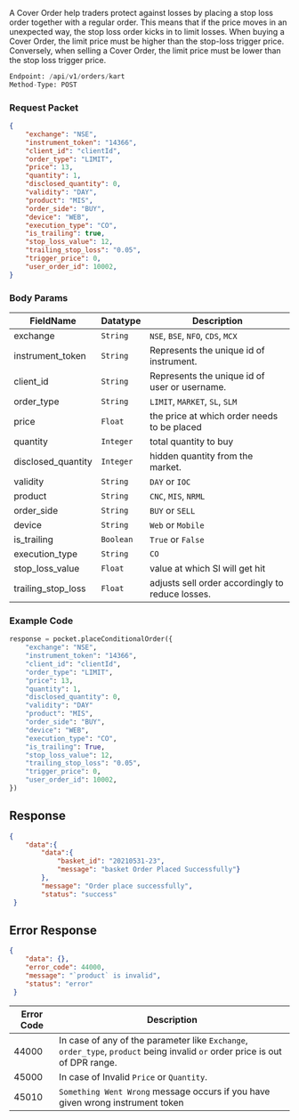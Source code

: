 <!-- # Place Cover Order -->

A Cover Order help traders protect against losses by placing a stop loss order together with a regular order. This means that if the price moves in an unexpected way, the stop loss order kicks in to limit losses. When buying a Cover Order, the limit price must be higher than the stop-loss trigger price. Conversely, when selling a Cover Order, the limit price must be lower than the stop loss trigger price.


```python
Endpoint: /api/v1/orders/kart
Method-Type: POST
```

### Request Packet
```json
{
    "exchange": "NSE",
    "instrument_token": "14366",
    "client_id": "clientId",
    "order_type": "LIMIT",
    "price": 13,
    "quantity": 1,
    "disclosed_quantity": 0,
    "validity": "DAY",
    "product": "MIS",
    "order_side": "BUY",
    "device": "WEB",
    "execution_type": "CO",
    "is_trailing": true,
    "stop_loss_value": 12,
    "trailing_stop_loss": "0.05",
    "trigger_price": 0,
    "user_order_id": 10002,
}
```

### Body Params

| FieldName          | Datatype   | Description                                         |
|--------------------|------------|-----------------------------------------------------|
| exchange           | `String`     | `NSE`, `BSE`, `NFO`, `CDS`, `MCX`                            |
| instrument_token   | `String`     | Represents the unique id of instrument.             |
| client_id          | `String`     | Represents the unique id of user or username.       |
| order_type         | `String`     | `LIMIT`, `MARKET`, `SL`, `SLM`                             |
| price              | `Float`     | the price at which order needs to be placed                                  |
| quantity           | `Integer`     | total quantity to buy                                    |
| disclosed_quantity | `Integer`     | hidden quantity from the market.                        |
| validity           | `String`     | `DAY` or `IOC`                                          |
| product            | `String`     | `CNC`, `MIS`, `NRML`                                      |
| order_side         | `String`     | `BUY` or `SELL`                                         |
| device             | `String`     | `Web` or `Mobile`                                       |
| is_trailing      | `Boolean`     | `True` or `False`                 |
| execution_type     | `String`     | `CO`                                                  |
| stop_loss_value    | `Float`     | value at which Sl will get hit                        |
| trailing_stop_loss | `Float`     | adjusts sell order accordingly to reduce losses.                      |



### Example Code
```python
response = pocket.placeConditionalOrder({
    "exchange": "NSE",
    "instrument_token": "14366",
    "client_id": "clientId",
    "order_type": "LIMIT",
    "price": 13,
    "quantity": 1,
    "disclosed_quantity": 0,
    "validity": "DAY"
    "product": "MIS",
    "order_side": "BUY",
    "device": "WEB",
    "execution_type": "CO",
    "is_trailing": True,
    "stop_loss_value": 12,
    "trailing_stop_loss": "0.05",
    "trigger_price": 0,
    "user_order_id": 10002,
})
```


## Response
```json
{
    "data":{
        "data":{
            "basket_id": "20210531-23",
            "message": "basket Order Placed Successfully"}
        },
        "message": "Order place successfully",
        "status": "success"
 }
```

## Error Response
```json
{
    "data": {},
    "error_code": 44000,
    "message": "`product` is invalid",
    "status": "error"
 }
```

| Error Code | Description                                                |
|------------|------------------------------------------------------------|
| 44000      | In case of any of the parameter like `Exchange`,  `order_type`, `product` being invalid `or` order price is out of DPR range.|
| 45000      | In case of Invalid `Price` or `Quantity`.                                        |
| 45010      | `Something Went Wrong` message occurs if you have given wrong instrument token                             |